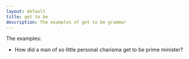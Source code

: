 ```yaml
---
layout: default
title: get to be
description: The examples of get to be grammar
---
```


The examples:

- How did a man of so little personal charisma get to be prime minister?
